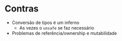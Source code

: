 # Contras

- Conversão de tipos é um inferno
  - As vezes o `unsafe` se faz necessário
- Problemas de referência/ownership e mutabilidade
